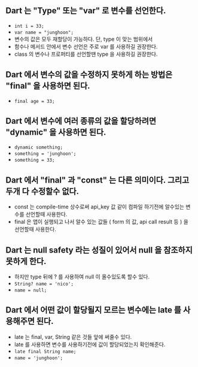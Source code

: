## Dart 는 "Type" 또는 "var" 로 변수를 선언한다.

- `int i = 33;`
- `var name = "junghoon";`
- 변수의 값은 모두 재할당이 가능하다. 단, type 이 맞는 범위에서
- 함수나 메서드 안에서 변수 선언은 주로 var 를 사용하길 권장한다.
- class 의 변수나 프로퍼티를 선언할땐 type 을 사용하길 권장한다.

## Dart 에서 변수의 값을 수정하지 못하게 하는 방법은 "final" 을 사용하면 된다.

- `final age = 33;`

## Dart 에서 변수에 여러 종류의 값을 할당하려면 "dynamic" 을 사용하면 된다.

- `dynamic something;`
- `something = 'junghoon';`
- `something = 33;`

## Dart 에서 "final" 과 "const" 는 다른 의미이다. 그리고 두개 다 수정할수 없다.

- const 는 compile-time 상수로써 api_key 값 같이 컴파일 하기전에 알수있는 변수를 선언할때 사용한다.
- final 은 앱이 실행되고 나서 알수 있는 값들 ( form 의 값, api call result 등 ) 을 선언할때 사용한다.

## Dart 는 null safety 라는 성질이 있어서 null 을 참조하지 못하게 한다.

- 하지만 type 뒤에 ? 를 사용하여 null 이 올수있도록 할수 있다.
- `String? name = 'nico';`
- `name = null;`

## Dart 에서 어떤 값이 할당될지 모르는 변수에는 late 를 사용해주면 된다.

- late 는 final, var, String 같은 것들 앞에 써줄수 있다.
- late 를 사용하면 변수를 사용하기전에 값이 할당되었는지 확인해준다.
- `late final String name;`
- `name = 'junghoon';`
